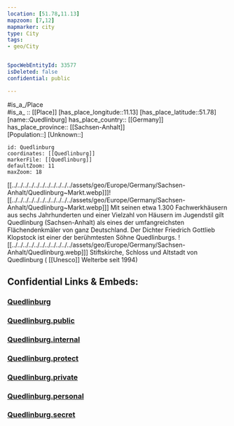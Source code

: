 ```yaml
---
location: [51.78,11.13] 
mapzoom: [7,12] 
mapmarker: city 
type: City
tags:
- geo/City


SpocWebEntityId: 33577
isDeleted: false
confidential: public

---
```

#is_a_/Place  
#is_a_ :: [[Place]] 
[has_place_longitude::11.13] 
[has_place_latitude::51.78] 
[name::Quedlinburg] 
has_place_country:: [[Germany]]  
has_place_province:: [[Sachsen-Anhalt]]  
[Population::] 
[Unknown::] 


```leaflet
id: Quedlinburg
coordinates: [[Quedlinburg]] 
markerFile: [[Quedlinburg]] 
defaultZoom: 11 
maxZoom: 18
```

[[../../../../../../../../../../../assets/geo/Europe/Germany/Sachsen-Anhalt/Quedlinburg~Markt.webp]]]![[../../../../../../../../../../../assets/geo/Europe/Germany/Sachsen-Anhalt/Quedlinburg~Markt.webp]]]
Mit seinen etwa 1.300 Fachwerkhäusern aus sechs Jahrhunderten 
und einer Vielzahl von Häusern im Jugendstil gilt Quedlinburg (Sachsen-Anhalt) 
als eines der umfangreichsten Flächendenkmäler von ganz Deutschland. 
Der Dichter Friedrich Gottlieb Klopstock ist einer der berühmtesten Söhne Quedlinburgs.
![[../../../../../../../../../../../assets/geo/Europe/Germany/Sachsen-Anhalt/Quedlinburg.webp]]]
Stiftskirche, Schloss und Altstadt von Quedlinburg ( [[Unesco]] Welterbe seit 1994) 


## Confidential Links & Embeds: 

### [Quedlinburg](/_Standards/Earth/Continent/Europe/Europe~Central/Germany/Germany~East/Sachsen-Anhalt/counties~SA/Harz/cities~Harz/Quedlinburg.md) 

### [Quedlinburg.public](/_public/Earth/Continent/Europe/Europe~Central/Germany/Germany~East/Sachsen-Anhalt/counties~SA/Harz/cities~Harz/Quedlinburg.public.md) 

### [Quedlinburg.internal](/_internal/Earth/Continent/Europe/Europe~Central/Germany/Germany~East/Sachsen-Anhalt/counties~SA/Harz/cities~Harz/Quedlinburg.internal.md) 

### [Quedlinburg.protect](/_protect/Earth/Continent/Europe/Europe~Central/Germany/Germany~East/Sachsen-Anhalt/counties~SA/Harz/cities~Harz/Quedlinburg.protect.md) 

### [Quedlinburg.private](/_private/Earth/Continent/Europe/Europe~Central/Germany/Germany~East/Sachsen-Anhalt/counties~SA/Harz/cities~Harz/Quedlinburg.private.md) 

### [Quedlinburg.personal](/_personal/Earth/Continent/Europe/Europe~Central/Germany/Germany~East/Sachsen-Anhalt/counties~SA/Harz/cities~Harz/Quedlinburg.personal.md) 

### [Quedlinburg.secret](/_secret/Earth/Continent/Europe/Europe~Central/Germany/Germany~East/Sachsen-Anhalt/counties~SA/Harz/cities~Harz/Quedlinburg.secret.md)


